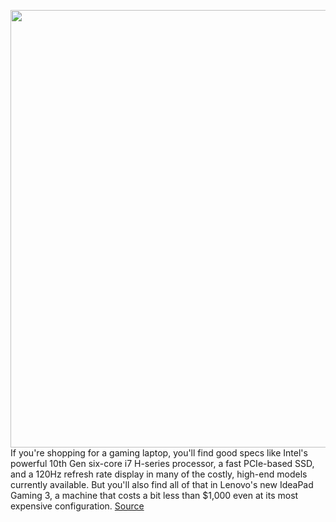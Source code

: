 <img src='https://cdn.vox-cdn.com/thumbor/veYFoYDfr-zTqVo7Cu_bwxyxWeo=/0x0:2040x1530/1200x800/filters:focal(857x602:1183x928)/cdn.vox-cdn.com/uploads/chorus_image/image/66957285/cfaulkner_200617_4065_0015.0.jpg' width='700px' /><br/>
If you're shopping for a gaming laptop, you'll find good specs like Intel's powerful 10th Gen six-core i7 H-series processor, a fast PCIe-based SSD, and a 120Hz refresh rate display in many of the costly, high-end models currently available. But you'll also find all of that in Lenovo's new IdeaPad Gaming 3, a machine that costs a bit less than $1,000 even at its most expensive configuration.
<a href='https://www.theverge.com/21295596/lenovo-ideapad-gaming-3-review-laptop-budget-friendly-intel-10th-gen-nvidia-geforce-gtx'> Source <a/>
